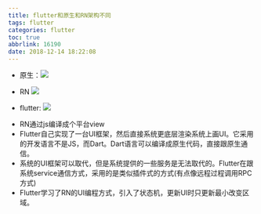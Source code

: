 ```yaml
---
title: flutter和原生和RN架构不同
tags: flutter
categories: flutter
toc: true
abbrlink: 16190
date: 2018-12-14 18:22:08
---
```


- 原生：![](https://cdn-images-1.medium.com/max/1600/1*DXsvg0ir2nvYOTiUpp9KJw.png)
  
- RN  ![](https://cdn-images-1.medium.com/max/1600/1*8ugYUcmOYnoDx7d99qkEjQ.png)


- flutter: ![](https://cdn-images-1.medium.com/max/1600/1*UpoHX3az39ZqkFwBr_gndA.png)

<!-- more -->

- RN通过js编译成个平台view
- Flutter自己实现了一台UI框架，然后直接系统更底层渲染系统上画UI。它采用的开发语言不是JS，而Dart。Dart语言可以编译成原生代码，直接跟原生通信。
- 系统的UI框架可以取代，但是系统提供的一些服务是无法取代的。Flutter在跟系统service通信方式，采用的是类似插件式的方式(有点像远程过程调用RPC方式)
- Flutter学习了RN的UI编程方式，引入了状态机，更新UI时只更新最小改变区域。

